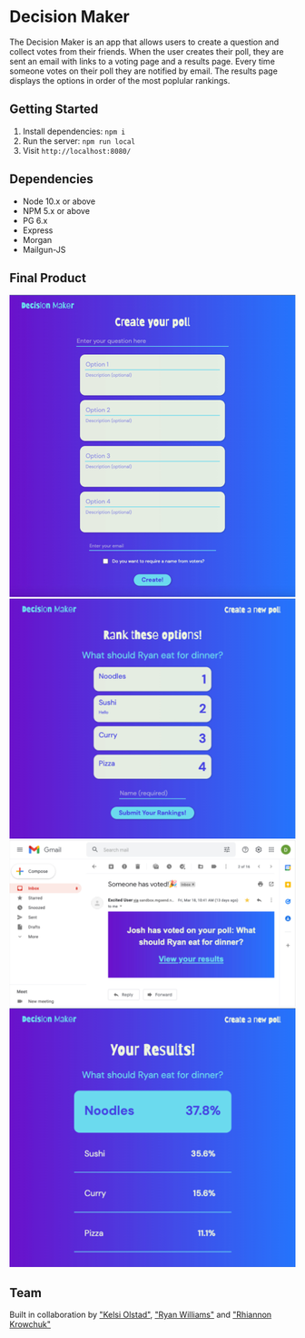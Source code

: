 Decision Maker
=========

The Decision Maker is an app that allows users to create a question and collect votes from their friends. When the user creates their poll, they are sent an email with links to a voting page and a results page. Every time someone votes on their poll they are notified by email. The results page displays the options in order of the most poplular rankings. 


## Getting Started

1. Install dependencies: `npm i`
2. Run the server: `npm run local`
3. Visit `http://localhost:8080/`


## Dependencies

- Node 10.x or above
- NPM 5.x or above
- PG 6.x
- Express
- Morgan
- Mailgun-JS

## Final Product

!["Create a poll main page"](https://github.com/rkrowchuk/decision-maker/blob/master/docs/01-DecisionMaker.jpg?raw=true)
!["Vote on your poll"](https://github.com/rkrowchuk/decision-maker/blob/master/docs/04-decisionMaker.jpg?raw=true)
!["Email sent when someone votes on your poll"](https://github.com/rkrowchuk/decision-maker/blob/master/docs/02-decisionMaker.jpg?raw=true)
!["Poll results page"](https://github.com/rkrowchuk/decision-maker/blob/master/docs/03-deicionMaker.jpg?raw=true)

## Team
Built in collaboration by ["Kelsi Olstad"](https://github.com/kel-si), ["Ryan Williams"](https://github.com/Ryan-Williams-Dev) and ["Rhiannon Krowchuk"](https://github.com/rkrowchuk)
